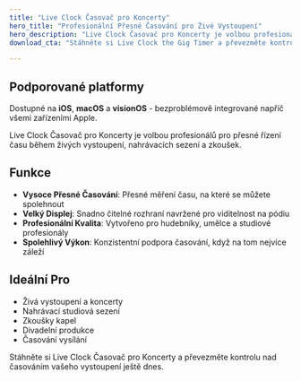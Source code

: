 ```yaml
---
title: "Live Clock Časovač pro Koncerty"
hero_title: "Profesionální Přesné Časování pro Živé Vystoupení"
hero_description: "Live Clock Časovač pro Koncerty je volbou profesionálů pro přesné řízení času během živých vystoupení, nahrávacích sezení a zkoušek."
download_cta: "Stáhněte si Live Clock the Gig Timer a převezměte kontrolu nad časováním vašeho vystoupení ještě dnes."

---
```


## Podporované platformy

Dostupné na **iOS**, **macOS** a **visionOS** - bezproblémově integrované napříč všemi zařízeními Apple.

Live Clock Časovač pro Koncerty je volbou profesionálů pro přesné řízení času během živých vystoupení, nahrávacích sezení a zkoušek.

## Funkce

- **Vysoce Přesné Časování**: Přesné měření času, na které se můžete spolehnout
- **Velký Displej**: Snadno čitelné rozhraní navržené pro viditelnost na pódiu
- **Profesionální Kvalita**: Vytvořeno pro hudebníky, umělce a studiové profesionály
- **Spolehlivý Výkon**: Konzistentní podpora časování, když na tom nejvíce záleží

## Ideální Pro

- Živá vystoupení a koncerty
- Nahrávací studiová sezení
- Zkoušky kapel
- Divadelní produkce
- Časování vysílání

Stáhněte si Live Clock Časovač pro Koncerty a převezměte kontrolu nad časováním vašeho vystoupení ještě dnes.
